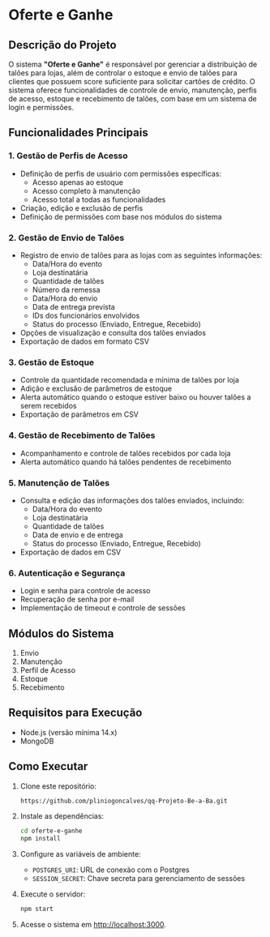# Oferte e Ganhe

## Descrição do Projeto

O sistema **"Oferte e Ganhe"** é responsável por gerenciar a distribuição de talões para lojas, além de controlar o estoque e envio de talões para clientes que possuem score suficiente para solicitar cartões de crédito. O sistema oferece funcionalidades de controle de envio, manutenção, perfis de acesso, estoque e recebimento de talões, com base em um sistema de login e permissões.

## Funcionalidades Principais

### 1. Gestão de Perfis de Acesso
- Definição de perfis de usuário com permissões específicas:
  - Acesso apenas ao estoque
  - Acesso completo à manutenção
  - Acesso total a todas as funcionalidades
- Criação, edição e exclusão de perfis
- Definição de permissões com base nos módulos do sistema

### 2. Gestão de Envio de Talões
- Registro de envio de talões para as lojas com as seguintes informações:
  - Data/Hora do evento
  - Loja destinatária
  - Quantidade de talões
  - Número da remessa
  - Data/Hora do envio
  - Data de entrega prevista
  - IDs dos funcionários envolvidos
  - Status do processo (Enviado, Entregue, Recebido)
- Opções de visualização e consulta dos talões enviados
- Exportação de dados em formato CSV

### 3. Gestão de Estoque
- Controle da quantidade recomendada e mínima de talões por loja
- Adição e exclusão de parâmetros de estoque
- Alerta automático quando o estoque estiver baixo ou houver talões a serem recebidos
- Exportação de parâmetros em CSV

### 4. Gestão de Recebimento de Talões
- Acompanhamento e controle de talões recebidos por cada loja
- Alerta automático quando há talões pendentes de recebimento

### 5. Manutenção de Talões
- Consulta e edição das informações dos talões enviados, incluindo:
  - Data/Hora do evento
  - Loja destinatária
  - Quantidade de talões
  - Data de envio e de entrega
  - Status do processo (Enviado, Entregue, Recebido)
- Exportação de dados em CSV

### 6. Autenticação e Segurança
- Login e senha para controle de acesso
- Recuperação de senha por e-mail
- Implementação de timeout e controle de sessões

## Módulos do Sistema
1. Envio
2. Manutenção
3. Perfil de Acesso
4. Estoque
5. Recebimento

## Requisitos para Execução

- Node.js (versão mínima 14.x)
- MongoDB

## Como Executar

1. Clone este repositório:
   ```bash
   https://github.com/pliniogoncalves/qq-Projeto-Be-a-Ba.git
   ```

2. Instale as dependências:
   ```bash
   cd oferte-e-ganhe
   npm install
   ```

3. Configure as variáveis de ambiente:
   - `POSTGRES_URI`: URL de conexão com o Postgres
   - `SESSION_SECRET`: Chave secreta para gerenciamento de sessões

4. Execute o servidor:
   ```bash
   npm start
   ```

5. Acesse o sistema em [http://localhost:3000](http://localhost:3000).

